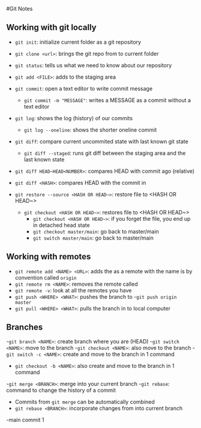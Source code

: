 #Git Notes

## Working with git locally

- `git init`: initialize current folder as a git repository
- `git clone <url>`: brings the git repo from <url> to current folder
- `git status`: tells us what we need to know about our repository

- `git add <FILE>`: adds <FILE> to the staging area
- `git commit`: open a text editor to write commit message 
  - `git commit -m "MESSAGE"`: writes a MESSAGE as a commit without a text editor

- `git log`: shows the log (history) of our commits
  - `git log --oneline`: shows the shorter oneline commit

- `git diff`: compare current uncommited state with last known git state
  - `git diff --staged`: runs git diff between the staging area and the last known state
- `git diff HEAD~HEAD<NUMBER>`: compares HEAD with commit <NUMBER> ago (relative)
- `git diff <HASH>`: compares HEAD with the commit in <HASH>

- `git restore --source <HASH OR HEAD~>`: restore file to <HASH OR HEAD~>
    - `git checkout <HASH OR HEAD~>`: restores file to <HASH OR HEAD~>
        - `git checkout <HASH OR HEAD~>`: if you forget the file, you end up in detached head state
        - `git checkout master/main`: go back to master/main
        - `git switch master/main`: go back to master/main

## Working with remotes

- `git remote add <NAME> <URL>`: adds the <URL> as a remote with the name <NAME>
    <NAME> is by convention called `origin`
- `git remote rm <NAME>`: removes the remote called <NAME>
- `git remote -v`: look at all the remotes you have
- `git push <WHERE> <WHAT>`: pushes the <WHAT> branch to <WHERE>
    -`git push origin master`
- `git pull <WHERE> <WHAT>`: pulls the <WHAT> branch in <WHERE> to local computer

## Branches

-`git branch <NAME>`: create branch <NAME> where you are (HEAD)
-`git switch <NAME>`: move to the branch <NAME>
  -`git checkout <NAME>`: also move to the branch <NAME>
-`git switch -c <NAME>`: create and move to the branch <NAME> in 1 command
  - `git checkout -b <NAME>`: also create and move to the branch <NAME> in 1 command 

-`git merge <BRANCH>`: merge <BRANCH> into your current branch
-`git rebase`: command to change the history of a commit 
  - Commits from `git merge` can be automatically combined
- `git rebase <BRANCH>`: incorporate changes from <BRANCH> into current branch

-main commit 1